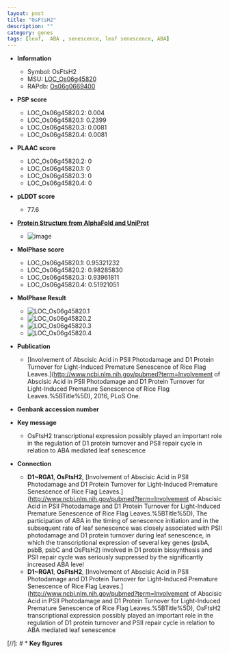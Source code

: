 ```yaml
---
layout: post
title: "OsFtsH2"
description: ""
category: genes
tags: [leaf,  ABA , senescence, leaf senescence, ABA]
---
```


* **Information**  
    + Symbol: OsFtsH2  
    + MSU: [LOC_Os06g45820](http://rice.plantbiology.msu.edu/cgi-bin/ORF_infopage.cgi?orf=LOC_Os06g45820)  
    + RAPdb: [Os06g0669400](http://rapdb.dna.affrc.go.jp/viewer/gbrowse_details/irgsp1?name=Os06g0669400)  

* **PSP score**  
    + LOC_Os06g45820.2: 0.004 
    + LOC_Os06g45820.1: 0.2399 
    + LOC_Os06g45820.3: 0.0081 
    + LOC_Os06g45820.4: 0.0081 

* **PLAAC score**  
    + LOC_Os06g45820.2: 0 
    + LOC_Os06g45820.1: 0 
    + LOC_Os06g45820.3: 0 
    + LOC_Os06g45820.4: 0 

* **pLDDT score**
    + 77.6

* **[Protein Structure from AlphaFold and UniProt](https://www.uniprot.org/uniprotkb/Q655S1/entry#structure)**
    + ![image](https://ricepsp.github.io/images/Q6/AF-Q655S1-F1.png)

* **MolPhase score**
    + LOC_Os06g45820.1: 0.95321232
    + LOC_Os06g45820.2: 0.98285830
    + LOC_Os06g45820.3: 0.93961811
    + LOC_Os06g45820.4: 0.51921051

* **MolPhase Result**
    + ![LOC_Os06g45820.1](https://304243504.github.io/Pictures/LOC_Os06g/LOC_Os06g45820.1.png)
    + ![LOC_Os06g45820.2](https://304243504.github.io/Pictures/LOC_Os06g/LOC_Os06g45820.2.png)
    + ![LOC_Os06g45820.3](https://304243504.github.io/Pictures/LOC_Os06g/LOC_Os06g45820.3.png)
    + ![LOC_Os06g45820.4](https://304243504.github.io/Pictures/LOC_Os06g/LOC_Os06g45820.4.png)

* **Publication**  
    + [Involvement of Abscisic Acid in PSII Photodamage and D1 Protein Turnover for Light-Induced Premature Senescence of Rice Flag Leaves.](http://www.ncbi.nlm.nih.gov/pubmed?term=Involvement of Abscisic Acid in PSII Photodamage and D1 Protein Turnover for Light-Induced Premature Senescence of Rice Flag Leaves.%5BTitle%5D), 2016, PLoS One.

* **Genbank accession number**  

* **Key message**  
    + OsFtsH2 transcriptional expression possibly played an important role in the regulation of D1 protein turnover and PSII repair cycle in relation to ABA mediated leaf senescence

* **Connection**  
    + __D1~RGA1__, __OsFtsH2__, [Involvement of Abscisic Acid in PSII Photodamage and D1 Protein Turnover for Light-Induced Premature Senescence of Rice Flag Leaves.](http://www.ncbi.nlm.nih.gov/pubmed?term=Involvement of Abscisic Acid in PSII Photodamage and D1 Protein Turnover for Light-Induced Premature Senescence of Rice Flag Leaves.%5BTitle%5D), The participation of ABA in the timing of senescence initiation and in the subsequent rate of leaf senescence was closely associated with PSII photodamage and D1 protein turnover during leaf senescence, in which the transcriptional expression of several key genes (psbA, psbB, psbC and OsFtsH2) involved in D1 protein biosynthesis and PSII repair cycle was seriously suppressed by the significantly increased ABA level
    + __D1~RGA1__, __OsFtsH2__, [Involvement of Abscisic Acid in PSII Photodamage and D1 Protein Turnover for Light-Induced Premature Senescence of Rice Flag Leaves.](http://www.ncbi.nlm.nih.gov/pubmed?term=Involvement of Abscisic Acid in PSII Photodamage and D1 Protein Turnover for Light-Induced Premature Senescence of Rice Flag Leaves.%5BTitle%5D), OsFtsH2 transcriptional expression possibly played an important role in the regulation of D1 protein turnover and PSII repair cycle in relation to ABA mediated leaf senescence

[//]: # * **Key figures**  


